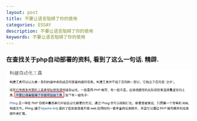 ```yaml
---
layout: post
title: 不要让语言阻碍了你的使用
categories: ESSAY
description: 不要让语言阻碍了你的使用
keywords: 不要让语言阻碍了你的使用
---
```



### 在查找关于php自动部署的资料, 看到了这么一句话. 精辟. 


![](/images/posts/14996743272349.jpg)


